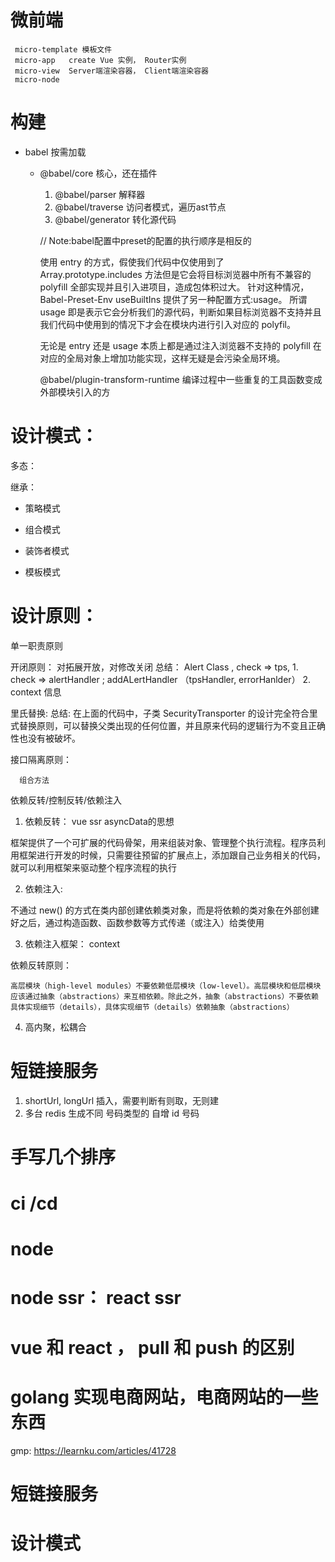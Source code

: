 # 微前端
	 micro-template 模板文件
	 micro-app   create Vue 实例， Router实例
	 micro-view  Server端渲染容器， Client端渲染容器
	 micro-node


# 构建

 - babel 按需加载

 	* @babel/core 核心，还在插件

 		1. @babel/parser 解释器
 		2. @babel/traverse 访问者模式，遍历ast节点
 		3. @babel/generator 转化源代码

 		// Note:babel配置中preset的配置的执行顺序是相反的


 		使用 entry 的方式，假使我们代码中仅使用到了 Array.prototype.includes 方法但是它会将目标浏览器中所有不兼容的 polyfill  全部实现并且引入进项目，造成包体积过大。 针对这种情况，Babel-Preset-Env useBuiltIns 提供了另一种配置方式:usage。 所谓 usage 即是表示它会分析我们的源代码，判断如果目标浏览器不支持并且我们代码中使用到的情况下才会在模块内进行引入对应的 polyfil。

 		无论是 entry 还是 usage 本质上都是通过注入浏览器不支持的 polyfill 在对应的全局对象上增加功能实现，这样无疑是会污染全局环境。


 		@babel/plugin-transform-runtime 编译过程中一些重复的工具函数变成外部模块引入的方


# 设计模式：

  多态： 

  继承：

  * 策略模式
  * 组合模式
  * 装饰者模式

  * 模板模式

# 设计原则：

  单一职责原则

  开闭原则： 对拓展开放，对修改关闭
  总结： Alert Class , check => tps, 
  		1. check => alertHandler  ; addALertHandler （tpsHandler, errorHanlder）
  		2. context 信息
 
  里氏替换:
  总结: 在上面的代码中，子类 SecurityTransporter 的设计完全符合里式替换原则，可以替换父类出现的任何位置，并且原来代码的逻辑行为不变且正确性也没有被破坏。


  接口隔离原则：

      组合方法


  依赖反转/控制反转/依赖注入

  1. 依赖反转： vue ssr asyncData的思想

  框架提供了一个可扩展的代码骨架，用来组装对象、管理整个执行流程。程序员利用框架进行开发的时候，只需要往预留的扩展点上，添加跟自己业务相关的代码，就可以利用框架来驱动整个程序流程的执行

  2. 依赖注入: 

  不通过 new() 的方式在类内部创建依赖类对象，而是将依赖的类对象在外部创建好之后，通过构造函数、函数参数等方式传递（或注入）给类使用

  3. 依赖注入框架： context


  依赖反转原则：

	高层模块（high-level modules）不要依赖低层模块（low-level）。高层模块和低层模块应该通过抽象（abstractions）来互相依赖。除此之外，抽象（abstractions）不要依赖具体实现细节（details），具体实现细节（details）依赖抽象（abstractions）


 4. 高内聚，松耦合

# 短链接服务

  1. shortUrl, longUrl 插入，需要判断有则取，无则建
  2. 多台 redis 生成不同 号码类型的 自增 id 号码



# 手写几个排序















# ci /cd 
# node
# node ssr： react ssr

# vue 和 react ， pull 和 push 的区别

# golang 实现电商网站，电商网站的一些东西

gmp: https://learnku.com/articles/41728

# 短链接服务
# 设计模式
